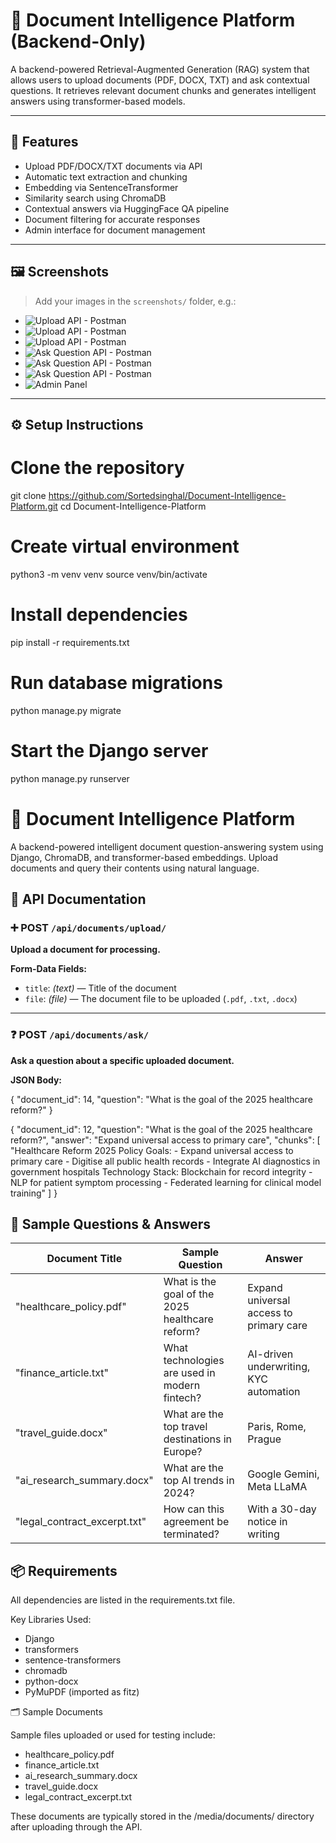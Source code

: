 # 🧠 Document Intelligence Platform (Backend-Only)

A backend-powered Retrieval-Augmented Generation (RAG) system that allows users to upload documents (PDF, DOCX, TXT) and ask contextual questions. It retrieves relevant document chunks and generates intelligent answers using transformer-based models.

---

## 📌 Features

- Upload PDF/DOCX/TXT documents via API
- Automatic text extraction and chunking
- Embedding via SentenceTransformer
- Similarity search using ChromaDB
- Contextual answers via HuggingFace QA pipeline
- Document filtering for accurate responses
- Admin interface for document management

---

## 🖼️ Screenshots

> Add your images in the `screenshots/` folder, e.g.:

- ![Upload API - Postman](screenshots/Upload_Sample_docx.png)
- ![Upload API - Postman](screenshots/Upload_sample_pdf.png)
- ![Upload API - Postman](screenshots/Upload_sample_text.png)
- ![Ask Question API - Postman](screenshots/Ask_sample_pdf.png)
- ![Ask Question API - Postman](screenshots/Ask_sample_text.png)
- ![Ask Question API - Postman](screenshots/Ask_Sample_docx.png)
- ![Admin Panel](screenshots/Admin_panel.png)

---

## ⚙️ Setup Instructions

# Clone the repository
git clone https://github.com/Sortedsinghal/Document-Intelligence-Platform.git
cd Document-Intelligence-Platform

# Create virtual environment
python3 -m venv venv
source venv/bin/activate

# Install dependencies
pip install -r requirements.txt

# Run database migrations
python manage.py migrate

# Start the Django server
python manage.py runserver


# 📘 Document Intelligence Platform

A backend-powered intelligent document question-answering system using Django, ChromaDB, and transformer-based embeddings. Upload documents and query their contents using natural language.



## 📂 API Documentation

### ➕ POST `/api/documents/upload/`
**Upload a document for processing.**

**Form-Data Fields:**
- `title`: *(text)* — Title of the document
- `file`: *(file)* — The document file to be uploaded (`.pdf`, `.txt`, `.docx`)

---

### ❓ POST `/api/documents/ask/`
**Ask a question about a specific uploaded document.**

**JSON Body:**

{
  "document_id": 14,
  "question": "What is the goal of the 2025 healthcare reform?"
}

{
  "document_id": 12,
"question": "What is the goal of the 2025 healthcare reform?",
"answer": "Expand universal access to primary care",
"chunks": [
"Healthcare Reform 2025 Policy Goals: - Expand universal access to primary care - Digitise all public health records - Integrate AI diagnostics in government hospitals Technology Stack:
Blockchain for record integrity - NLP for patient symptom processing - Federated learning for clinical model training" ]
}


## 📄 Sample Questions & Answers

| Document Title               | Sample Question                                 | Answer                                  |
| ---------------------------- | ----------------------------------------------- | --------------------------------------- |
| "healthcare_policy.pdf"      | What is the goal of the 2025 healthcare reform? | Expand universal access to primary care |
| "finance_article.txt"        | What technologies are used in modern fintech?   | AI-driven underwriting, KYC automation  |
| "travel_guide.docx"          | What are the top travel destinations in Europe? | Paris, Rome, Prague                     |
| "ai_research_summary.docx"   | What are the top AI trends in 2024?             | Google Gemini, Meta LLaMA               |
| "legal_contract_excerpt.txt" | How can this agreement be terminated?           | With a 30-day notice in writing         |

## 📦 Requirements
All dependencies are listed in the requirements.txt file.

Key Libraries Used:
- Django
- transformers
- sentence-transformers
- chromadb
- python-docx
- PyMuPDF (imported as fitz)

🗂️ Sample Documents

Sample files uploaded or used for testing include:
- healthcare_policy.pdf
- finance_article.txt
- ai_research_summary.docx
- travel_guide.docx
- legal_contract_excerpt.txt

These documents are typically stored in the /media/documents/ directory after uploading through the API.
